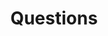 ---
title: Questions
layout: revealjs-vocabulary
category: structure
script: 
- Você é casado.
- Eles estão bem.
- Ela pode ir.
- Eu devo ficar.
- Ele está feliz.
- Vocês são alunos.
- Nós estamos bem.
- Você deve ficar quieto.
---